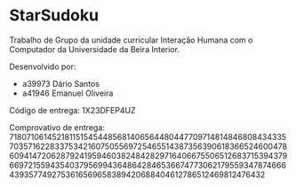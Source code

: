 # StarSudoku
Trabalho de Grupo da unidade curricular Interação Humana com o Computador da Universidade da Beira Interior.

Desenvolvido por:

- a39973 Dário Santos
- a41946 Emanuel Oliveira


Código de entrega: 1X23DFEP4UZ

Comprovativo de entrega:
7180710614521811515454485681406564480447709714814846808434335703571622833753421607505569725465514387356390618366524600478609414720628792419594603824842829716406675506512683715394379669721559435403795699436486428465366747730621795593478746664393577492753616569658389420688404612786512469812476432
        
